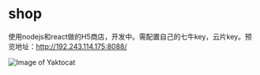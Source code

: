 # shop
使用nodejs和react做的H5商店，开发中。需配置自己的七牛key，云片key。预览地址：http://192.243.114.175:8088/

![Image of Yaktocat](http://obbapcolf.bkt.clouddn.com/5d70eeb210b5157af07b9e3d7323521c.png)

